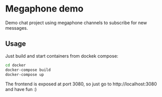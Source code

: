 # Megaphone demo

Demo chat project using megaphone channels to subscribe for new messages.

## Usage

Just build and start containers from dockek compose:

```sh
cd docker
docker-compose build
docker-compose up
```

The frontend is exposed at port 3080, so just go to http://localhost:3080 and have fun :)